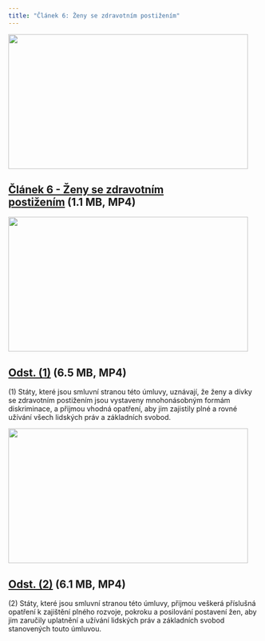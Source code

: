 ```yaml
---
title: "Článek 6: Ženy se zdravotním postižením"
---
```


<div id="c1004826" class="csc-frame csc-frame-frame1">
<div class="csc-textpic csc-textpic-center csc-textpic-above"><img src="https://www.ochrance.cz/uploads/pics/zastupny-obrazek_69.jpg" width="480" height="270" border="0" alt="" />
<h2><a href="/uploads-import/CRPD/Umluva/Clanek_6.mp4" target="_blank">Článek 6 -&nbsp;Ženy se zdravotním postižením</a>&nbsp;(1.1&nbsp;MB,&nbsp;MP4)
</h2>
</div>
<div class="csc-textpic-clear"><!-- --></div></div>
<div id="c1004871" class="csc-frame csc-frame-frame1">
<div class="csc-textpic csc-textpic-center csc-textpic-above"><img src="https://www.ochrance.cz/uploads/pics/zastupny-obrazek_d4939c.jpg" width="480" height="270" border="0" alt="" />
<h2><a href="/uploads-import/CRPD/Umluva/Clanek_6-1.mp4" target="_blank">Odst. (1)</a>&nbsp;(6.5&nbsp;MB,&nbsp;MP4)</h2>
<p>(1)&nbsp;Státy, které jsou smluvní stranou této úmluvy, uznávají, že&nbsp;ženy a&nbsp;dívky se zdravotním
postižením jsou vystaveny mnohonásobným formám diskriminace, a&nbsp;přijmou vhodná
opatření, aby jim zajistily plné a&nbsp;rovné užívání všech lidských práv a&nbsp;základních svobod.&nbsp;</p></div>
<div class="csc-textpic-clear"><!-- --></div></div>
<div id="c1004825" class="csc-frame csc-frame-frame1">
<div class="csc-textpic csc-textpic-center csc-textpic-above"><img src="https://www.ochrance.cz/uploads/pics/zastupny-obrazek_68.jpg" width="480" height="270" border="0" alt="" />
<h2><a href="/uploads-import/CRPD/Umluva/Clanek_6-2.mp4" target="_blank">Odst. (2)</a>&nbsp;(6.1&nbsp;MB,&nbsp;MP4)</h2>
<p>(2) Státy, které jsou smluvní stranou této úmluvy, přijmou veškerá příslušná opatření k&nbsp;zajištění
plného rozvoje, pokroku a&nbsp;posilování postavení žen, aby jim zaručily uplatnění a&nbsp;užívání
lidských práv a&nbsp;základních svobod stanovených touto úmluvou.
</p></div>
<div class="csc-textpic-clear"><!-- --></div></div>

